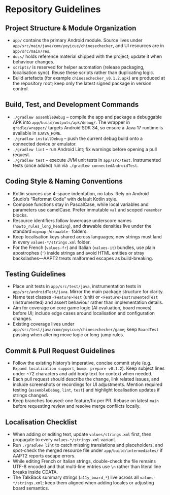 # Repository Guidelines

## Project Structure & Module Organization
- `app/` contains the primary Android module. Source lives under `app/src/main/java/com/yoyicue/chinesechecker`, and UI resources are in `app/src/main/res`.
- `docs/` holds reference material shipped with the project; update it when behaviour changes.
- `scripts/` is reserved for helper automation (release packaging, localisation sync). Reuse these scripts rather than duplicating logic.
- Build artefacts (for example `chinesechecker_v0.1.2.apk`) are produced at the repository root; keep only the latest signed package in version control.

## Build, Test, and Development Commands
- `./gradlew assembleDebug` – compile the app and package a debuggable APK into `app/build/outputs/apk/debug/`. The wrapper in `gradle/wrapper/` targets Android SDK 34, so ensure a Java 17 runtime is available in `$JAVA_HOME`.
- `./gradlew installDebug` – push the current debug build onto a connected device or emulator.
- `./gradlew lint` – run Android Lint; fix warnings before opening a pull request.
- `./gradlew test` – execute JVM unit tests in `app/src/test`. Instrumented tests (once added) run via `./gradlew connectedAndroidTest`.

## Coding Style & Naming Conventions
- Kotlin sources use 4-space indentation, no tabs. Rely on Android Studio’s “Reformat Code” with default Kotlin style.
- Compose functions stay in PascalCase, while local variables and parameters use camelCase. Prefer immutable `val` and scoped `remember` blocks.
- Resource identifiers follow lowercase underscore names (`howto_rules_long_heading`), and drawable densities live under the standard `mipmap-`/`drawable-` folders.
- Keep localisation keys shared across languages; new strings must land in every `values-*/strings.xml` folder.
- For the French (`values-fr`) and Italian (`values-it`) bundles, use plain apostrophes (`'`) inside strings and avoid HTML entities or stray backslashes—AAPT2 treats malformed escapes as build-breaking.

## Testing Guidelines
- Place unit tests in `app/src/test/java`, instrumentation tests in `app/src/androidTest/java`. Mirror the main package structure for clarity.
- Name test classes `<Feature>Test` (unit) or `<Feature>InstrumentedTest` (instrumented) and assert behaviour rather than implementation details.
- Aim for coverage on core game logic (AI evaluation, board moves) before UI; include edge cases around localisation and configuration changes.
- Existing coverage lives under `app/src/test/java/com/yoyicue/chinesechecker/game`; keep `BoardTest` passing when altering move logic or long-jump rules.

## Commit & Pull Request Guidelines
- Follow the existing history’s imperative, concise commit style (e.g. `Expand localization support`, `bump: prepare v0.1.2`). Keep subject lines under ~72 characters and add body text for context when needed.
- Each pull request should describe the change, link related issues, and include screenshots or recordings for UI adjustments. Mention required testing (`assembleDebug`, `lint`, `test`) and highlight localisation updates if strings changed.
- Keep branches focused: one feature/fix per PR. Rebase on latest `main` before requesting review and resolve merge conflicts locally.

## Localisation Checklist
- When adding or editing text, update `values/strings.xml` first, then propagate to every `values-*/strings.xml` variant.
- Run `./gradlew lint` to catch missing translations and placeholders, and spot-check the merged resource file under `app/build/intermediates/` if AAPT2 reports escape errors.
- While editing French or Italian strings, double-check the file remains UTF-8 encoded and that multi-line entries use `\n` rather than literal line breaks inside CDATA.
- The TalkBack summary strings (`a11y_board_*`) live across all `values-*/strings.xml`; keep them aligned when adding locales or adjusting board semantics.
